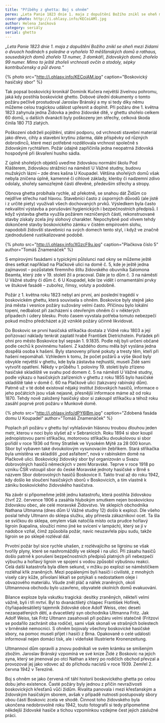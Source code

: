 ```yaml
---
title: "Příběhy z ghetta: Boj s ohněm"
perex: „Leta Panie 1823 dnie 1. maja z dopuštění Božího znikl se oheň mezi židami o dvuoch hodinách s poledne a vyhořelo 10 měšťanských domů a rathaus, sousedských domů zhořelo 13 numer, 3 domkáři, židovských domů zhořelo 99 numer.“
cover-photo: http://i.ohlasy.info/KECoiAMl.jpg
author: Helena Janíková
category: seriály
serial: ghetto
---
```


*„Leta Panie 1823 dnie 1. maja z dopuštění Božího znikl se oheň mezi židami o dvuoch hodinách s poledne a vyhořelo 10 měšťanských domů a rathaus, sousedských domů zhořelo 13 numer, 3 domkáři, židovských domů zhořelo 99 numer. Mimo to ještě zhořeli vrchnosti ovčín a stodoly, sépky kontribučensky a půl dvora.“*

{% photo src="http://i.ohlasy.info/KECoiAM.jpg" caption="Boskovický hasičský sbor" %}

Tak popsal boskovický kronikář Dominik Kučera největší živelnou pohromu, jaká kdy postihla boskovické ghetto. Dobové úřední dokumenty o tomto požáru pečlivě prostudoval Jaroslav Bránský a my si tedy díky němu můžeme celou tragickou událost upřesnit a doplnit. Při požáru dne 1. května 1823 zahynula jedna Židovka a jedno židovské dítě, v ghettu shořelo celkem 60 domů, u dalších dvanácti byly poškozeny jen střechy, celková škoda činila 180 713 zlatých.

Poškození obdrželi pojištění, státní podporu, od vrchnosti stavební materiál jako dřevo, cihly a stavební krytinu zdarma, dále příspěvky od různých dobrodinců, které mezi potřebné rozdělovala vrchnost společně s židovským rychtářem. Požár údajně zapříčinila jedna neopatrná židovská hospodyně při škvaření husího sádla.

Z úplně shořelých objektů uveďme židovskou normální školu Pod Klášterem, židovskou strážnici na náměstí U Vážné studny, budovu mužských lázní – zde dnes kašna U Koupadel. Většina shořelých domů však nebyla zničena úplně, kamenné či cihlové základy, klenby či nadzemní zdivo odolaly, shořely samozřejmě části dřevěné, především střechy a stropy.

Obnova ghetta probíhala rychle, až překotně, se snahou dát Židům co nejdříve střechu nad hlavou. Stavebníci často z úsporných důvodů (ale jistě i z určité piety) využívali všech dochovaných prvků. Výsledkem byla často nekvalitní výstavba a porušování hygienických i bezpečnostních předpisů. I když výstavba ghetta využila požárem nezničených částí, rekonstruované stavby získaly zcela jiný slohový charakter. Nepochybně pod vlivem tehdy dokončené stavby boskovického zámku v čistém empirovém slohu, napodobili židovští stavebníci na svých domech tento styl, i když ve značně zjednodušené rustikalizované podobě.

{% photo src="http://i.ohlasy.info/XGzcF9u.jpg" caption="Plačkova číslo 5" author="Tomáš Znamenáček" %}

S empirovými fasádami s typickými půlslunci nad okny se můžeme ještě dnes setkat například na Plačkově ulici na domě č. 5, kde je ještě jedna zajímavost – pozůstatek firemního štítu židovského obuvníka Salomona Beamta, který zde v 19. století žil a pracoval. Dále je to dům č. 3 na náměstí U Vážné studny či dům č. 6 U Koupadel, kde lze vidět i ornamentální prvky ve štukové fasádě – zubořez, římsy, voluty a podobně.

Požár z 1. května roku 1823 nebyl ani první, ani poslední tragédií v boskovickém ghettu, která souvisela s ohněm. Boskovice byly stejně jako jiná města i vesnice požáry sužovány velmi často. Příčinou bylo lokální topení, nedbalost při zacházení s otevřeným ohněm či v některých případech i údery blesku. Proto časem vyvstala potřeba tomuto nebezpečí pokud možno předcházet a již vzniklé požáry účinně likvidovat. 

Do Boskovic se první hasičská stříkačka dostala z Vídně roku 1803 a její pořizovací náklady tenkrát zaplatil hrabě František Dietrichstein. Pořádek při ohni pro město Boskovice byl sepsán 1. 9.1835. Podle něj byli určeni občané podle cechů k povinnému hašení. Z každého domu měla být vyslána jedna dospělá osoba k hašení. Byly stanoveny přísné pokuty a tresty těm, kteří při hašení nepomáhali. Vzhledem k tomu, že počet požárů a výše škod byly obvykle největší v ghettu, kde byla zástavba nejhustší, museli Židé sami vytvořit opatření. Někdy v průběhu 1. poloviny 19. století bylo zřízeno hasičské skladiště ve svahu pod domem č. 5 na náměstí U Vážné studny, podle výkazu o hasičských zařízeních v ghettu z roku 1855 bylo hasičské skladiště také v domě č. 60 na Plačkově ulici (takzvaný rabínský dům). Patrně už v té době existoval nějaký institut židovských hasičů, informace o jeho počátcích jsou však nejasné, přesnější informace máme až od roku 1870. Tehdy nově založený hasičský sbor si zakoupil stříkačku a téhož roku zasáhl poprvé proti požáru v Munkově domě.

{% photo src="http://i.ohlasy.info/dPY6IBm.jpg" caption="Zdobená fasáda domu U Koupadel" author="Tomáš Znamenáček" %}

Poplach při požáru v ghettu byl vyhlašován hlásnou troubou dlouhou jeden metr, kterou v noci bylo slyšet až v Sebranicích. Roku 1894 si sbor koupil jednopístovou parní stříkačku, motorovou stříkačku dvoukolovou si sbor pořídil v roce 1936 od firmy Stratílek ve Vysokém Mýtě za 28 000 korun. Sbor byl vybaven také dvoukolovým vysunovacím žebříkem. Stará stříkačka byla umístěna ve skladišti „pod asfaltem“, nová v rabínském domě na Plačkově ulici. Boskovický židovský sbor byl organizován u Svazu dobrovolných hasičů německých v zemi Moravské. Teprve v roce 1918 po vzniku ČSR vstoupil sbor do české Moravské jednoty hasičské v Brně s názvem Sbor dobrovolných hasičů Boskovice II. Takto trval až do roku 1942, kdy došlo ke sloučení hasičských sborů v Boskovicích, a tím vlastně k zániku boskovického židovského hasičstva.

Na závěr si připomeňme ještě jednu katastrofu, která postihla židovskou čtvrť 22. července 1906 a zasáhla hlubokým smutkem nejen boskovickou židovskou obec, ale celé moravské Židovstvo. Ve sklepích obchodníka Nathana Ultmanna (dnes dům U Vážné studny 12) došlo k explozi. Dle všeho poslal tehdy Ultmann do sklepa služku, aby přinesla zákazníkovi ocet. Ta šla se svíčkou do sklepa, omylem však natočila místo octa prudce hořlavý ligroin (kapalina, sloužící mimo jiné ke svícení v lampách), který se jí v nádobce vzňal, čímž způsobila požár, navíc neuzavřela pípu sudu, takže ligroin se po sklepě rozléval dál.

Prvotní požár byl sice rychle uhašen, z rozlévajícího se ligroinu se však tvořily plyny, které se nashromáždily ve sklepě i na ulici. Při zásahu hasičů došlo patrně k porušení bezpečnostních předpisů platných při nebezpečí výbuchu a hořlavý ligroin ve spojení s vodou způsobil výbušnou reakci. Celá další katastrofa byla dílem sekund, v mžiku po explozi se náměstíčkem rozléhal křik zraněných. Mezi popálenými byli hasiči i civilisté, z mnohých visely cáry kůže, přivolaní lékaři se potýkali s nedostatkem oleje i obvazového materiálu. Všude zněl pláč a nářek zraněných, okolí Ultmannova obchodu bylo uzavřeno, obyvatelé okolních domů evakuováni.
 
Bilance exploze byla vskutku tragická: desítky zraněných, někteří velmi vážně, byli i tři mrtví. Byl to dvanáctiletý chlapec František Hofírek, čtyřiapadesátiletý tajemník židovské obce Adolf Weiss, otec deseti nezaopatřených dětí, a dvacetiletý syn obchodníka Ultmanna Fritz. Jak Adolf Weiss, tak Fritz Ultmann zasahovali při požáru velmi statečně (Fritzovi se podařilo zachránit oba rodiče), sami však skonali ve strašných bolestech v brněnské nemocnici. S ohněm bojovaly všechny boskovické hasičské sbory, na pomoc museli přijet i hasiči z Brna. Opakovaně o celé události informoval nejen domácí tisk, ale i vídeňské Illustrierte Kronenzeitung.

Ultmannovi dům opravili a znovu podnikali ve svém krámku se smíšeným zbožím. Jaroslav Bránský vzpomíná ve své knize Židé z Boskovic na jejich syna, který se jmenoval po otci Nathan a který po rodičích obchod převzal a provozoval jej jako vdovec až do příchodu nacistů v roce 1939. Zemřel 2. června 1942 v Terezíně.

Boj s ohněm se jako červená niť táhl historií boskovického ghetta po celou dobu jeho existence. Časté požáry byly jednou z příčin nevraživosti boskovických křesťanů vůči židům. Rivalita panovala i mezi křesťanským a židovským hasičským sborem, avšak v případě nutnosti postupovaly sbory obou částí Boskovic zcela ve shodě. Činnost toho židovského byla ukončena nedobrovolně roku 1942, touto fotografií si tedy připomeňme někdejší židovské hasiče a tichou vzpomínkou vzdejme čest jejich záslužné práci.
